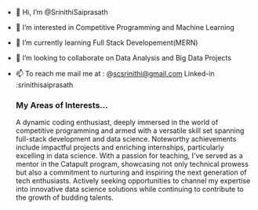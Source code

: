 - 👋 Hi, I’m @SrinithiSaiprasath
- 👀 I’m interested in Competitive Programming and Machine Learning
- 🌱 I’m currently learning Full Stack Developement(MERN)
- 💞️ I’m looking to collaborate on Data Analysis and Big Data Projects
- 📫 To reach me mail me at : @scsrinithi@gmail.com Linked-in :srinithisaiprasath


   <h3>My Areas of Interests...</h3>
   <p>A dynamic coding enthusiast, deeply immersed in the world of competitive programming and armed with a versatile skill set spanning full-stack development and data science. Noteworthy achievements include impactful projects and enriching internships, particularly excelling in data science. With a passion for teaching, I've served as a mentor in the Catapult program, showcasing not only technical prowess but also a commitment to nurturing and inspiring the next generation of tech enthusiasts. Actively seeking opportunities to channel my expertise into innovative data science solutions while continuing to contribute to the growth of budding talents.</p>

<!---
SrinithiSaiprasath/SrinithiSaiprasath is a ✨ special ✨ repository because its `README.md` (this file) appears on your GitHub profile.
You can click the Preview link to take a look at your changes.
--->

